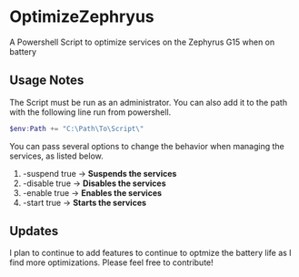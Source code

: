 # OptimizeZephryus
A Powershell Script to optimize services on the Zephyrus G15 when on battery

## **Usage Notes**
The Script must be run as an administrator. You can also add it to the path with the following line run from powershell.

``` Powershell
$env:Path += "C:\Path\To\Script\"
```
You can pass several options to change the behavior when managing the services, as listed below.

1. -suspend true -> **Suspends the services**
2. -disable true -> **Disables the services**
3. -enable true -> **Enables the services**
4. -start true -> **Starts the services**

## **Updates**
I plan to continue to add features to continue to optmize the battery life as I find more optimizations. Please feel free to contribute!